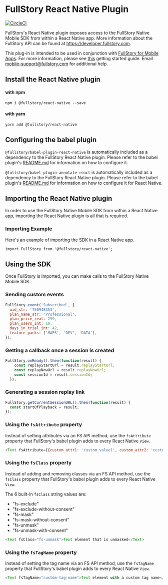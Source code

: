 # FullStory React Native Plugin

[![CircleCI](https://circleci.com/gh/fullstorydev/fullstory-react-native.svg?style=svg)](https://circleci.com/gh/fullstorydev/fullstory-react-native)

FullStory's React Native plugin exposes access to the FullStory Native Mobile SDK from within a React Native app. More information about the FullStory API can be found at https://developer.fullstory.com.

This plug-in is intended to be used in conjunction with [FullStory for Mobile Apps](https://www.fullstory.com/mobile-apps/). For more information, please see [this](https://help.fullstory.com/hc/en-us/articles/360052419133) getting started guide. Email mobile-support@fullstory.com for additional help.

## Install the React Native plugin

#### with npm

```
npm i @fullstory/react-native --save
```

#### with yarn
```
yarn add @fullstory/react-native
```

## Configuring the babel plugin
`@fullstory/babel-plugin-react-native` is automatically included as a dependency to the FullStory React Native plugin. Please refer to the babel plugin's [README.md](https://github.com/fullstorydev/fullstory-babel-plugin-react-native/blob/master/README.md) for information on how to configure it.

`@fullstory/babel-plugin-annotate-react` is automatically included as a dependency to the FullStory React Native plugin. Please refer to the babel plugin's [README.md](https://github.com/fullstorydev/fullstory-babel-plugin-annotate-react/blob/master/README.md) for information on how to configure it for React Native.

## Importing the React Native plugin

In order to use the FullStory Native Mobile SDK from within a React Native app, importing the React Native plugin is all that is required.

### Importing Example

Here's an example of importing the SDK in a React Native app.

```JSX
import FullStory from '@fullstory/react-native';
```

## Using the SDK

Once FullStory is imported, you can make calls to the FullStory Native Mobile SDK.

### Sending custom events

```JavaScript
FullStory.event('Subscribed', {
  uid_str: '750948353',
  plan_name_str: 'Professional',
  plan_price_real: 299,
  plan_users_int: 10,
  days_in_trial_int: 42,
  feature_packs: ['MAPS', 'DEV', 'DATA'],
});
```

### Getting a callback once a session is created

```JavaScript
FullStory.onReady().then(function(result) {
    const replayStartUrl = result.replayStartUrl;
    const replayNowUrl = result.replayNowUrl;
    const sessionId = result.sessionId;
  });
```

### Generating a session replay link

```JavaScript
FullStory.getCurrentSessionURL().then(function(result) {
  const startOfPlayback = result;
});
```

### Using the `fsAttribute` property
Instead of setting attributes via an FS API method, use the `fsAttribute` property that FullStory's babel plugin adds to every React Native `View`.

```JavaScript
<Text fsAttribute={{custom_attr1: 'custom_value1', custom_attr2: 'custom_value2'}}>Text element with custom attributes</Text>
```

### Using the `fsClass` property
Instead of adding and removing classes via an FS API method, use the `fsClass` property that FullStory's babel plugin adds to every React Native `View`.

The 6 built-in `fsClass` string values are:
* "fs-exclude"
* "fs-exclude-without-consent"
* "fs-mask"
* "fs-mask-without-consent"
* "fs-unmask"
* "fs-unmask-with-consent"

```JavaScript
<Text fsClass="fs-unmask">Text element that is unmasked</Text>
```

### Using the `fsTagName` property
Instead of setting the tag name via an FS API method, use the `fsTagName` property that FullStory's babel plugin adds to every React Native `View`.

```JavaScript
<Text fsTagName="custom-tag-name">Text element with a custom tag name</Text>
```
